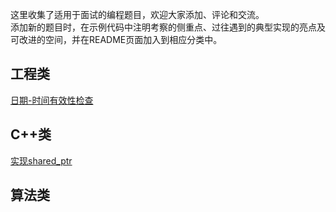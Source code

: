 这里收集了适用于面试的编程题目，欢迎大家添加、评论和交流。  
添加新的题目时，在示例代码中注明考察的侧重点、过往遇到的典型实现的亮点及可改进的空间，并在README页面加入到相应分类中。
## 工程类
[日期-时间有效性检查](time_validity_checks.cpp)
## C++类
[实现shared_ptr](shared_ptr.cpp)
## 算法类